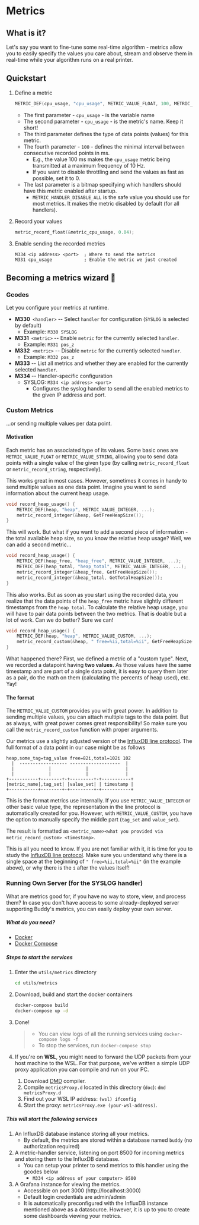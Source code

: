 # Metrics

## What is it?

Let's say you want to fine-tune some real-time algorithm - metrics allow
you to easily specify the values you care about, stream and observe them
in real-time while your algorithm runs on a real printer.

## Quickstart
1. Define a metric

    ```C
    METRIC_DEF(cpu_usage, "cpu_usage", METRIC_VALUE_FLOAT, 100, METRIC_HANDLER_DISABLE_ALL);
    ```

    - The first parameter - `cpu_usage` - is the variable name
    - The second parameter - `cpu_usage` - is the metric's name. Keep it short!
    - The third parameter defines the type of data points (values) for this metric.
    - The fourth parameter - `100` - defines the minimal interval between consecutive recorded points in ms.
        - E.g., the value 100 ms makes the `cpu_usage` metric being transmitted at a maximum frequency of 10 Hz.
        - If you want to disable throttling and send the values as fast as possible, set it to 0.
    - The last parameter is a bitmap specifying which handlers should have this metric enabled after startup.
        - `METRIC_HANDLER_DISABLE_ALL` is the safe value you should use for most metrics. It makes the metric disabled by default (for all handlers).


2. Record your values

    ```C
    metric_record_float(&metric_cpu_usage, 0.04);
    ```

3. Enable sending the recorded metrics

    ```gcode
    M334 <ip address> <port>  ; Where to send the metrics
    M331 cpu_usage            ; Enable the metric we just created
    ```

## Becoming a metrics wizard 🧙

### Gcodes

Let you configure your metrics at runtime.

- **M330**` <handler>` -- Select `handler` for configuration (`SYSLOG` is selected by default)
    - Example: `M330 SYSLOG`
- **M331**` <metric>` -- Enable `metric` for the currently selected `handler`.
    - Example: `M331 pos_z`
- **M332**` <metric>` -- Disable `metric` for the currently selected `handler`.
    - Example: `M332 pos_z`
- **M333** -- List all metrics and whether they are enabled for the currently selected `handler`.
- **M334** -- Handler-specific configuration
    - SYSLOG: `M334 <ip address> <port>`
        - Configures the syslog handler to send all the enabled metrics to the given IP address and port.


### Custom Metrics

...or sending multiple values per data point.

#### Motivation

Each metric has an associated type of its values.
Some basic ones are `METRIC_VALUE_FLOAT` or `METRIC_VALUE_STRING`, allowing you to send data points with a single value
of the given type (by calling `metric_record_float` or `metric_record_string`, respectively).

This works great in most cases. However, sometimes it comes in handy to send multiple values as one data point. Imagine you want to send information about the current heap usage.

```C
void record_heap_usage() {
    METRIC_DEF(heap, "heap", METRIC_VALUE_INTEGER, ...);
    metric_record_integer(&heap, GetFreeHeapSize());
}
```

This will work. But what if you want to add a second piece of information - the total available heap size, so you know the relative heap usage? Well, we can add a second metric...

```C
void record_heap_usage() {
    METRIC_DEF(heap_free, "heap_free", METRIC_VALUE_INTEGER, ...);
    METRIC_DEF(heap_total, "heap_total", METRIC_VALUE_INTEGER, ...);
    metric_record_integer(&heap_free, GetFreeHeapSize());
    metric_record_integer(&heap_total, GetTotalHeapSize());
}
```

This also works. But as soon as you start using the recorded data, you realize that the data points of the `heap_free` metric have slightly different timestamps from the `heap_total`. To calculate the relative heap usage, you will have to pair data points between the two metrics. That is doable but a lot of work.
Can we do better? Sure we can!

```C
void record_heap_usage() {
    METRIC_DEF(heap, "heap", METRIC_VALUE_CUSTOM, ...);
    metric_record_custom(&heap, " free=%ii,total=%ii", GetFreeHeapSize(), GetTotalHeapSize());
}
```

What happened there? First, we defined a metric of a "custom type".
Next, we recorded a datapoint having **two values**. As those values have the same timestamp and are part of a single data point, it is easy to query them later as a pair, do the math on them (calculating the percents of heap used), etc. Yay!

#### The format

The `METRIC_VALUE_CUSTOM` provides you with great power. In addition to sending multiple values, you can attach multiple tags to the data point. But as always, with great power comes great responsibility! So make sure you call the `metric_record_custom` function with proper arguments.

Our metrics use a slightly adjusted version of the [InfluxDB line protocol](https://docs.influxdata.com/influxdb/v1.8/write_protocols/line_protocol_tutorial/). The full format of a data point in our case might be as follows

    heap,some_tag=tag_value free=82i,total=102i 102
      |  ------------------ -------------------  |
      |             |             |              |
      |             |             |              |
    +-----------+--------+-+---------+-+-----------+
    |metric_name|,tag_set| |value_set| | timestamp |
    +-----------+--------+-+---------+-+-----------+


This is the format metrics use internally. If you use `METRIC_VALUE_INTEGER` or other basic value type, the representation in the line protocol is automatically created for you. However, with `METRIC_VALUE_CUSTOM`, you have the option to manually specify the middle part (`tag_set` and `value_set`).

The result is formatted as `<metric_name><what you provided via metric_record_custom> <timestamp>`.

This is all you need to know. If you are not familiar with it, it is time for you to study the [InfluxDB line protocol](https://docs.influxdata.com/influxdb/v1.8/write_protocols/line_protocol_tutorial/). Make sure you understand why there is a single space at the beginning of `" free=%ii,total=%ii"` (in the example above), or why there is the `i` after the values itself!

### Running Own Server (for the SYSLOG handler)

What are metrics good for, if you have no way to store, view, and process them? In case you don't have access to some already-deployed server supporting Buddy's metrics, you can easily deploy your own server.

##### What do you need?
- [Docker](https://www.docker.com)
- [Docker Compose](https://docs.docker.com/compose/)

##### Steps to start the services
1. Enter the `utils/metrics` directory
    ```bash
    cd utils/metrics
    ```
1. Download, build and start the docker containers
    ```bash
    docker-compose build
    docker-compose up -d
    ```
1. Done!

    > - You can view logs of all the running services using `docker-compose logs -f`
    > - To stop the services, run `docker-compose stop`

1. If you're on **WSL**, you might need to forward the UDP packets from your host machine to the WSL. For that purpose, we've written a simple UDP proxy application you can compile and run on your PC.

    1. Download [DMD](https://dlang.org/) compiler.
    1. Compile `metricsProxy.d` located in this directory (`doc`): `dmd metricsProxy.d`
    1. Find out your WSL IP address: `(wsl) ifconfig`
    1. Start the proxy: `metricsProxy.exe (your-wsl-address)`.


##### This will start the following services

1. An InfluxDB database instance storing all your metrics.
    - By default, the metrics are stored within a database named `buddy` (no authorization required)
1. A metric-handler service, listening on port 8500 for incoming metrics and storing them to the InfluxDB database.
    - You can setup your printer to send metrics to this handler using the gcodes below
        - `M334 <ip address of your computer> 8500`
1. A Grafana instance for viewing the metrics.
    - Accessible on port 3000 (http://localhost:3000)
    - Default login credentials are admin/admin
    - It is automatically preconfigured with the InfluxDB instance mentioned above as a datasource.
        However, it is up to you to create some dashboards viewing your metrics.
